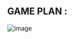 ## GAME PLAN :
![image](https://github.com/Atharva-Kanherkar/uptime-monitor/assets/142440039/523acd01-d445-4c15-b092-bb9a521c1579)
